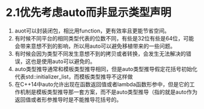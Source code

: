 # 2.1优先考虑auto而非显示类型声明
  1. auot可以封装闭包，相比用function，更有效率且更能节省空间。
  2. 有时候不同平台的相同类型代表的位数不同，有些是32位有些是64位，可能会带来意想不到的影响，所以用auto可以避免移植带来的一些问题。
  3. 有时候会因为类型不同发生意想不到的拷贝或者转换，会发生无法解决的错误，这也是使用auto可以避免的。
  4. auto类型推导通常和模板类型推导相同，但是auto类型推导假定花括号初始化代表std::initializer_list，而模板类型推导不这样做
  5. 在C++14中auto允许出现在函数返回值或者lambda函数形参中，但是它的工作机制是模板类型推导那一套方案，而不是auto类型推导（指的就是auto作为返回值或者形参推导时是不能推导花括号的。